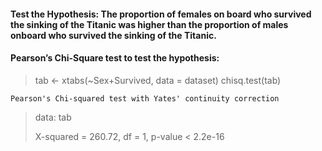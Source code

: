 #### Test the Hypothesis: The proportion of females on board who survived the sinking of the Titanic was higher than the proportion of males onboard who survived the sinking of the Titanic.

#### Pearson’s Chi-Square test to test the hypothesis:
> tab <- xtabs(~Sex+Survived, data = dataset)
> chisq.test(tab)

	Pearson's Chi-squared test with Yates' continuity correction

> data:  tab
>
> X-squared = 260.72, df = 1, p-value < 2.2e-16
